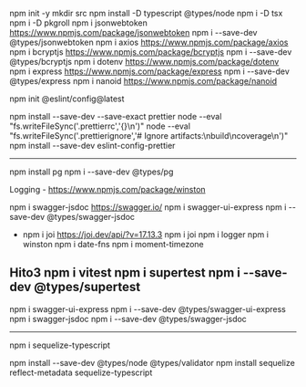 npm init -y
mkdir src
npm install -D typescript @types/node
npm i -D tsx
npm i -D pkgroll
npm i jsonwebtoken https://www.npmjs.com/package/jsonwebtoken
    npm i --save-dev @types/jsonwebtoken
npm i axios https://www.npmjs.com/package/axios
npm i bcryptjs https://www.npmjs.com/package/bcryptjs
    npm i --save-dev @types/bcryptjs
npm i dotenv https://www.npmjs.com/package/dotenv
npm i express https://www.npmjs.com/package/express
    npm i --save-dev @types/express
npm i nanoid https://www.npmjs.com/package/nanoid

    
npm init @eslint/config@latest

npm install --save-dev --save-exact prettier
    node --eval "fs.writeFileSync('.prettierrc','{}\n')"
    node --eval "fs.writeFileSync('.prettierignore','# Ignore artifacts:\nbuild\ncoverage\n')"
    npm install --save-dev eslint-config-prettier


----------------------------------------------------------
npm install pg
    npm i --save-dev @types/pg

Logging - https://www.npmjs.com/package/winston

npm i swagger-jsdoc https://swagger.io/
npm i swagger-ui-express
npm i --save-dev @types/swagger-jsdoc
- npm i joi https://joi.dev/api/?v=17.13.3
npm i joi
npm i logger
npm i winston
npm i date-fns
npm i moment-timezone

Hito3
npm i vitest
npm i supertest
npm i --save-dev @types/supertest
---
npm i swagger-ui-express
npm i --save-dev @types/swagger-ui-express
npm i swagger-jsdoc
npm i --save-dev @types/swagger-jsdoc

---
npm i sequelize-typescript

npm install --save-dev @types/node @types/validator
npm install sequelize reflect-metadata sequelize-typescript
